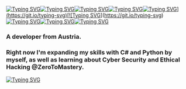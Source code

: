 [![Typing SVG](https://readme-typing-svg.demolab.com?font=Fira+Code&duration=7000&pause=500&color=F79E64&center=true&vCenter=true&width=435&lines=%22If+you+don't+balance+what+you+love%2C)](https://git.io/typing-svg)[![Typing SVG](https://readme-typing-svg.demolab.com?font=Fira+Code&duration=7000&pause=500&color=F79E64&center=true&vCenter=true&width=435&lines=what+you're+good+at%2C)](https://git.io/typing-svg)[![Typing SVG](https://readme-typing-svg.demolab.com?font=Fira+Code&duration=7000&pause=500&color=F79E64&center=true&vCenter=true&width=435&lines=what+the+wordl+needs)](https://git.io/typing-svg)[![Typing SVG](https://readme-typing-svg.demolab.com?font=Fira+Code&duration=7000&pause=500&color=F79E64&center=true&vCenter=true&width=435&lines=and+what+makes+you+money%2C)](https://git.io/typing-svg)[![Typing SVG](https://readme-typing-svg.demolab.com?font=Fira+Code&duration=7000&pause=500&color=F79E64&center=true&vCenter=true&width=435&lines=you'll+never+be+happy.)](https://git.io/typing-svg)[![Typing SVG](https://readme-typing-svg.demolab.com?font=Fira+Code&duration=7000&pause=500&color=F79E64&center=true&vCenter=true&width=435&lines=Just+because+you+used+all+that+time)](https://git.io/typing-svg)[![Typing SVG](https://readme-typing-svg.demolab.com?font=Fira+Code&duration=7000&pause=500&color=F79E64&center=true&vCenter=true&width=435&lines=and+effort%2C+it+doesn't+guarantee)](https://git.io/typing-svg)[![Typing SVG](https://readme-typing-svg.demolab.com?font=Fira+Code&duration=7000&pause=500&color=F79E64&center=true&vCenter=true&width=435&lines=happiness+or+success+in+this+game)](https://git.io/typing-svg)[![Typing SVG](https://readme-typing-svg.demolab.com?font=Fira+Code&duration=7000&pause=500&color=F79E64&center=true&vCenter=true&width=435&lines=called+life.%22+-+My+grandfather)](https://git.io/typing-svg)

### A developer from Austria.

### Right now I'm expanding my skills with C# and Python by myself, as well as learning about Cyber Security and Ethical Hacking @ZeroToMastery.




[![Typing SVG](https://readme-typing-svg.demolab.com?font=Fira+Code&weight=600&size=25&pause=500&color=22C0F7&center=true&vCenter=true&width=435&lines=Reverse+Engineering;Game+Hacking;Ethical+Hacking)](https://git.io/typing-svg)
